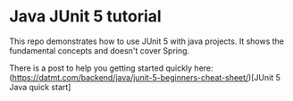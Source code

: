# Java JUnit 5 tutorial

This repo demonstrates how to use JUnit 5 with java projects. It shows the fundamental concepts and doesn't
cover Spring.

There is a post to help you getting started quickly here: (https://datmt.com/backend/java/junit-5-beginners-cheat-sheet/)[JUnit 5 Java quick start]